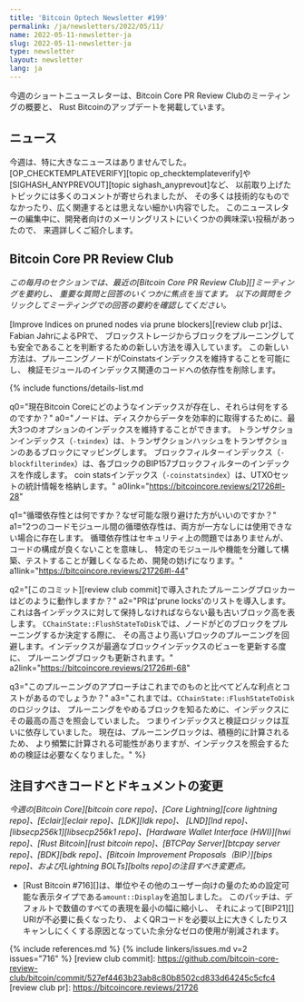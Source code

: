 ```yaml
---
title: 'Bitcoin Optech Newsletter #199'
permalink: /ja/newsletters/2022/05/11/
name: 2022-05-11-newsletter-ja
slug: 2022-05-11-newsletter-ja
type: newsletter
layout: newsletter
lang: ja
---
```

今週のショートニュースレターは、Bitcoin Core PR Review Clubのミーティングの概要と、
Rust Bitcoinのアップデートを掲載しています。

## ニュース

今週は、特に大きなニュースはありませんでした。
[OP_CHECKTEMPLATEVERIFY][topic op_checktemplateverify]や[SIGHASH_ANYPREVOUT][topic sighash_anyprevout]など、
以前取り上げたトピックには多くのコメントが寄せられましたが、
その多くは技術的なものでなかったり、広く関連するとは思えない細かい内容でした。
このニュースレターの編集中に、開発者向けのメーリングリストにいくつかの興味深い投稿があったので、
来週詳しくご紹介します。

## Bitcoin Core PR Review Club

*この毎月のセクションでは、最近の[Bitcoin Core PR Review Club][]ミーティングを要約し、
重要な質問と回答のいくつかに焦点を当てます。
以下の質問をクリックしてミーティングでの回答の要約を確認してください。*

[Improve Indices on pruned nodes via prune blockers][review club pr]は、Fabian JahrによるPRで、
ブロックストレージからブロックをプルーニングしても安全であることを判断するための新しい方法を導入しています。
この新しい方法は、プルーニングノードがCoinstatsインデックスを維持することを可能にし、
検証モジュールのインデックス関連のコードへの依存性を削除します。

{% include functions/details-list.md

  q0="<!--what-indexes-currently-exist-in-bitcoin-core-and-what-do-they-do-->現在Bitcoin Coreにどのようなインデックスが存在し、それらは何をするのですか？"
  a0="ノードは、ディスクからデータを効率的に取得するために、最大3つのオプションのインデックスを維持することができます。
トランザクションインデックス（`-txindex`）は、トランザクションハッシュをトランザクションのあるブロックにマッピングします。
ブロックフィルターインデックス（`-blockfilterindex`）は、各ブロックのBIP157ブロックフィルターのインデックスを作成します。
coin statsインデックス（`-coinstatsindex`）は、UTXOセットの統計情報を格納します。"
  a0link="https://bitcoincore.reviews/21726#l-28"

  q1="<!--what-is-a-circular-dependency-why-do-we-want-to-avoid-them-when-possible-->循環依存性とは何ですか？なぜ可能な限り避けた方がいいのですか？"
  a1="2つのコードモジュール間の循環依存性は、両方が一方なしには使用できない場合に存在します。
循環依存性はセキュリティ上の問題ではありませんが、コードの構成が良くないことを意味し、
特定のモジュールや機能を分離して構築、テストすることが難しくなるため、開発の妨げになります。"
  a1link="https://bitcoincore.reviews/21726#l-44"

  q2="<!--how-do-the-prune-blockers-introduced-in-this-commit-review-club-commit-work-->[このコミット][review club commit]で導入されたプルーニングブロッカーはどのように動作しますか？"
  a2="PRは'prune locks'のリストを導入します。これは各インデックスに対して保持しなければならない最も古いブロック高を表します。
`CChainState::FlushStateToDisk`では、ノードがどのブロックをプルーニングするか決定する際に、
その高さより高いブロックのプルーニングを回避します。インデックスが最適なブロックインデックスのビューを更新する度に、
プルーニングブロックも更新されます。"
  a2link="https://bitcoincore.reviews/21726#l-68"

  q3="<!--what-are-the-benefits-and-costs-of-this-approach-to-pruning-compared-to-the-old-one-->このプルーニングのアプローチはこれまでのものと比べてどんな利点とコストがあるのでしょうか？"
  a3="これまでは、`CChainState::FlushStateToDisk`のロジックは、
プルーニングをやめるブロックを知るために、インデックスにその最高の高さを照会していました。
つまりインデックスと検証ロジックは互いに依存していました。
現在は、プルーニングロックは、積極的に計算されるため、
より頻繁に計算される可能性がありますが、インデックスを照会するための検証は必要なくなりました。"
%}

## 注目すべきコードとドキュメントの変更

*今週の[Bitcoin Core][bitcoin core repo]、[Core
Lightning][core lightning repo]、[Eclair][eclair repo]、[LDK][ldk repo]、
[LND][lnd repo]、[libsecp256k1][libsecp256k1 repo]、[Hardware Wallet
Interface (HWI)][hwi repo]、[Rust Bitcoin][rust bitcoin repo]、[BTCPay
Server][btcpay server repo]、[BDK][bdk repo]、[Bitcoin Improvement
Proposals（BIP）][bips repo]、および[Lightning BOLTs][bolts repo]の注目すべき変更点。*

- [Rust Bitcoin #716][]は、単位やその他のユーザー向けの量のための設定可能な表示タイプである`amount::Display`を追加しました。
  このパッチは、デフォルトで数値のすべての表現を最小の幅に縮小し、
  それによって[BIP21][] URIが不必要に長くなったり、
  よくQRコードを必要以上に大きくしたりスキャンしにくくする原因となっていた余分なゼロの使用が削減されます。

{% include references.md %}
{% include linkers/issues.md v=2 issues="716" %}
[review club commit]: https://github.com/bitcoin-core-review-club/bitcoin/commit/527ef4463b23ab8c80b8502cd833d64245c5cfc4
[review club pr]: https://bitcoincore.reviews/21726

